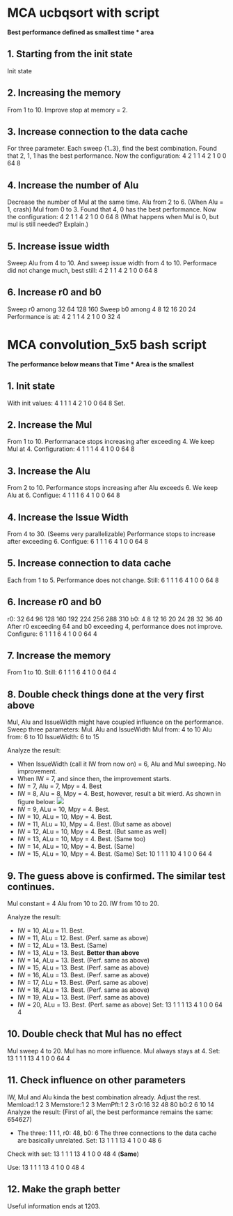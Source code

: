 # MCA ucbqsort with script

**Best performance defined as smallest time * area**

## 1. Starting from the init state
Init state

## 2. Increasing the memory
From 1 to 10. 
Improve stop at memory = 2.

## 3. Increase connection to the data cache
For three parameter.
Each sweep {1..3}, find the best combination.
Found that 2, 1, 1 has the best performance.
Now the configuration: 4	2	1	1	4	2	1	0	0	64	8

## 4. Increase the number of Alu
Decrease the number of Mul at the same time.
Alu from 2 to 6. (When Alu = 1, crash)
Mul from 0 to 3.
Found that 4, 0 has the best performance.
Now the configuration: 4	2	1	1	4	2	1	0	0	64	8
(What happens when Mul is 0, but mul is still needed? Explain.)

## 5. Increase issue width
Sweep Alu from 4 to 10.
And sweep issue width from 4 to 10.
Performace did not change much, best still: 4	2	1	1	4	2	1	0	0	64	8

## 6. Increase r0 and b0
Sweep r0 among 32 64 128 160
Sweep b0 among 4 8 12 16 20 24
Performance is at: 4	2	1	1	4	2	1	0	0	32	4




# MCA convolution_5x5 bash script

**The performance below means that Time * Area is the smallest**

## 1. Init state
With init values: 4	1	1	1	4	2	1	0	0	64	8
Set.

## 2. Increase the Mul
From 1 to 10.
Performanace stops increasing after exceeding 4.
We keep Mul at 4.
Configuration: 4	1	1	1	4	4	1	0	0	64	8

## 3. Increase the Alu
From 2 to 10.
Performance stops increasing after Alu exceeds 6.
We keep Alu at 6.
Configue: 4	1	1	1	6	4	1	0	0	64	8

## 4. Increase the Issue Width
From 4 to 30. (Seems very parallelizable)
Performance stops to increase after exceeding 6.
Configue: 6	1	1	1	6	4	1	0	0	64	8

## 5. Increase connection to data cache
Each from 1 to 5.
Performance does not change.
Still: 6	1	1	1	6	4	1	0	0	64	8

## 6. Increase r0 and b0
r0: 32 64 96 128 160 192 224 256 288 310
b0: 4 8 12 16 20 24 28 32 36 40
After r0 exceeding 64 and b0 exceeding 4, performance does not improve.
Configure: 6	1	1	1	6	4	1	0	0	64	4

## 7. Increase the memory
From 1 to 10.
Still: 6	1	1	1	6	4	1	0	0	64	4

## 8. Double check things done at the very first above
Mul, Alu and IssueWidth might have coupled influence on the performance.
Sweep three parameters: Mul. Alu and IssueWidth
Mul from: 4 to 10
Alu from: 6 to 10
IssueWidth: 6 to 15

Analyze the result:
 - When IssueWidth (call it IW from now on) = 6, Alu and Mul sweeping. No improvement.
 - When IW = 7, and since then, the improvement starts.
 - IW = 7, Alu = 7, Mpy = 4. Best
 - IW = 8, Alu = 8, Mpy = 4. Best, however, result a bit wierd. As shown in figure below:
![](https://i.imgur.com/5pzViTQ.png)
 - IW = 9, ALu = 10, Mpy = 4. Best.
 - IW = 10, ALu = 10, Mpy = 4. Best.
 - IW = 11, ALu = 10, Mpy = 4. Best. (But same as above)
 - IW = 12, ALu = 10, Mpy = 4. Best. (But same as well)
 - IW = 13, ALu = 10, Mpy = 4. Best. (Same too)
 - IW = 14, ALu = 10, Mpy = 4. Best. (Same)
 - IW = 15, ALu = 10, Mpy = 4. Best. (Same)
Set: 10	1	1	1	10	4	1	0	0	64	4

## 9. The guess above is confirmed. The similar test continues.
Mul constant = 4
Alu from 10 to 20.
IW from 10 to 20.

Analyze the result:
 - IW = 10, ALu = 11. Best.
 - IW = 11, ALu = 12. Best. (Perf. same as above)
 - IW = 12, ALu = 13. Best. (Same)
 - IW = 13, ALu = 13. Best. **Better than above**
 - IW = 14, ALu = 13. Best. (Perf. same as above)
 - IW = 15, ALu = 13. Best. (Perf. same as above)
 - IW = 16, ALu = 13. Best. (Perf. same as above)
 - IW = 17, ALu = 13. Best. (Perf. same as above)
 - IW = 18, ALu = 13. Best. (Perf. same as above)
 - IW = 19, ALu = 13. Best. (Perf. same as above)
 - IW = 20, ALu = 13. Best. (Perf. same as above)
Set: 13	1	1	1	13	4	1	0	0	64	4

## 10. Double check that Mul has no effect
Mul sweep 4 to 20.
Mul has no more influence.
Mul always stays at 4.
Set: 13	1	1	1	13	4	1	0	0	64	4

## 11. Check influence on other parameters
IW, Mul and Alu kinda the best combination already.
Adjust the rest.
Memload:1 2 3
Memstore:1 2 3
MemPft:1 2 3
r0:16 32 48 80
b0:2 6 10 14
Analyze the result: (First of all, the best performance remains the same: 654627)
 - The three: 1 1 1, r0: 48, b0: 6
The three connections to the data cache are basically unrelated.
Set: 13	1	1	1	13	4	1	0	0	48	6

Check with set: 13	1	1	1	13	4	1	0	0	48	4 (**Same**)

Use: 13	1	1	1	13	4	1	0	0	48	4

## 12. Make the graph better
Useful information ends at 1203.




